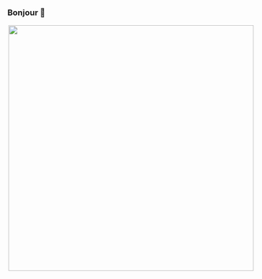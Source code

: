 ### Bonjour 👋
<div id="header" align="center">
  <img src="https://media.giphy.com/media/137EaR4vAOCn1S/giphy.gif" width="500"/>
</div>
